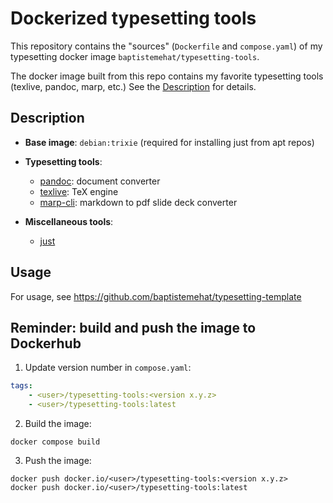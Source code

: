 # Dockerized typesetting tools

This repository contains the "sources" (`Dockerfile` and `compose.yaml`) of my typesetting docker image `baptistemehat/typesetting-tools`.

The docker image built from this repo contains my favorite typesetting tools (texlive, pandoc, marp, etc.) See the [Description](#description) for details.

<a name="description"></a>
## Description

* **Base image**: `debian:trixie` (required for installing just from apt repos)
* **Typesetting tools**:
    * [pandoc](https://pandoc.org/): document converter
    * [texlive](https://tug.org/texlive/): TeX engine
    * [marp-cli](https://github.com/marp-team/marp-cli/): markdown to pdf slide deck converter

* **Miscellaneous tools**:
    * [just](https://github.com/casey/just)

## Usage

For usage, see https://github.com/baptistemehat/typesetting-template


## Reminder: build and push the image to Dockerhub

1. Update version number in `compose.yaml`:
```yaml
tags: 
    - <user>/typesetting-tools:<version x.y.z>
    - <user>/typesetting-tools:latest
```
2. Build the image:
```
docker compose build
```

3. Push the image:
```
docker push docker.io/<user>/typesetting-tools:<version x.y.z>
docker push docker.io/<user>/typesetting-tools:latest
```

